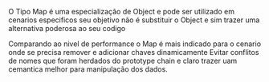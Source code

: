 O Tipo Map é uma especialização de Object e pode ser utilizado em cenarios especificos
seu objetivo não é substituir o Object e sim trazer uma alternativa poderosa ao seu codigo

Comparando ao nivel de performance o Map é mais indicado para o cenario onde se precisa remover e adicionar chaves dinamicamente
Evitar conflitos de nomes que foram herdados do prototype chain e claro trazer uam cemantica melhor para manipulação dos dados.
